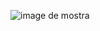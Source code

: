 ![image de mostra](https://github.com/openMSX/openMSX/blob/master/doc/internal/vdp-vram-timing/v9938-probes.jpg?raw=true)

